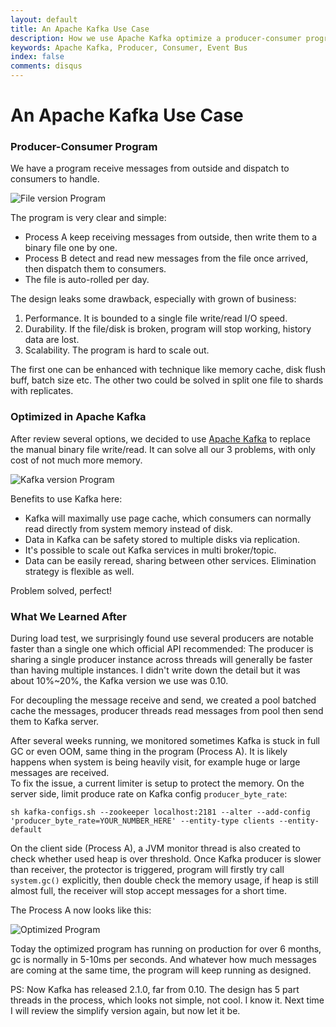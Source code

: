 ```yaml
---
layout: default
title: An Apache Kafka Use Case
description: How we use Apache Kafka optimize a producer-consumer program.
keywords: Apache Kafka, Producer, Consumer, Event Bus
index: false
comments: disqus
---
```


# An Apache Kafka Use Case

<h3>
<a href="#producer-consumer" name="producer-consumer" class="anchor"><span class="octicon octicon-link"></span></a>
Producer-Consumer Program
</h3>

We have a program receive messages from outside and dispatch to consumers to handle.

![File version Program](http://atealxt.github.io/images/20181206/producer_consumer-v1.png "File version Program")

The program is very clear and simple:
* Process A keep receiving messages from outside, then write them to a binary file one by one.
* Process B detect and read new messages from the file once arrived, then dispatch them to consumers.
* The file is auto-rolled per day.

The design leaks some drawback, especially with grown of business:
1. Performance. It is bounded to a single file write/read I/O speed.
2. Durability. If the file/disk is broken, program will stop working, history data are lost.
3. Scalability. The program is hard to scale out. 

The first one can be enhanced with technique like memory cache, disk flush buff, batch size etc. 
The other two could be solved in split one file to shards with replicates.

<h3>
<a href="#kafka-version-program" name="kafka-version-program" class="anchor"><span class="octicon octicon-link"></span></a>
Optimized in Apache Kafka
</h3>

After review several options, we decided to use [Apache Kafka](https://kafka.apache.org/) to replace the manual binary file write/read.
It can solve all our 3 problems, with only cost of not much more memory.

![Kafka version Program](http://atealxt.github.io/images/20181206/producer_consumer-v2.png "Kafka version Program")

Benefits to use Kafka here:
* Kafka will maximally use page cache, which consumers can normally read directly from system memory instead of disk.
* Data in Kafka can be safety stored to multiple disks via replication.
* It's possible to scale out Kafka services in multi broker/topic.
* Data can be easily reread, sharing between other services. Elimination strategy is flexible as well.

Problem solved, perfect!

<h3>
<a href="#things-learned" name="things-learned" class="anchor"><span class="octicon octicon-link"></span></a>
What We Learned After
</h3>

During load test, we surprisingly found use several producers are notable faster than a single one which official API recommended: The producer is sharing a single producer instance across threads will generally be faster than having multiple instances. I didn't write down the detail but it was about 10%~20%, the Kafka version we use was 0.10.

For decoupling the message receive and send, we created a pool batched cache the messages, producer threads read messages from pool then send them to Kafka server.

After several weeks running, we monitored sometimes Kafka is stuck in full GC or even OOM, same thing in the program (Process A). It is likely happens when system is being heavily visit, for example huge or large messages are received.<br>
To fix the issue, a current limiter is setup to protect the memory.
On the server side, limit produce rate on Kafka config `producer_byte_rate`:
<pre><code>sh kafka-configs.sh --zookeeper localhost:2181 --alter --add-config 'producer_byte_rate=YOUR_NUMBER_HERE' --entity-type clients --entity-default
</code></pre>
On the client side (Process A), a JVM monitor thread is also created to check whether used heap is over threshold. Once Kafka producer is slower than receiver, the protector is triggered, program will firstly try call `system.gc()` explicitly, then double check the memory usage, if heap is still almost full, the receiver will stop accept messages for a short time.

The Process A now looks like this:

![Optimized Program](http://atealxt.github.io/images/20181206/producer_consumer-v2-2.png "Optimized Program")

Today the optimized program has running on production for over 6 months, gc is normally in 5-10ms per seconds. And whatever how much messages are coming at the same time, the program will keep running as designed.

PS:
Now Kafka has released 2.1.0, far from 0.10.
The design has 5 part threads in the process, which looks not simple, not cool. I know it.
Next time I will review the simplify version again, but now let it be.

